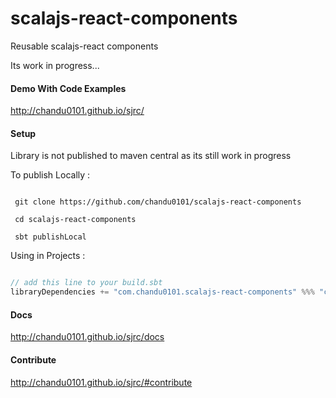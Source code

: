 scalajs-react-components
========================

Reusable scalajs-react components

Its work in progress...

#### Demo With Code Examples 

http://chandu0101.github.io/sjrc/

#### Setup

Library is not published to maven central as its still work in progress

To publish Locally  : 

```

 git clone https://github.com/chandu0101/scalajs-react-components
 
 cd scalajs-react-components
 
 sbt publishLocal

```

Using in Projects : 

```scala

// add this line to your build.sbt
libraryDependencies += "com.chandu0101.scalajs-react-components" %%% "core" % "0.0.1-SNAPSHOT"

```

#### Docs 

http://chandu0101.github.io/sjrc/docs


#### Contribute 

http://chandu0101.github.io/sjrc/#contribute

